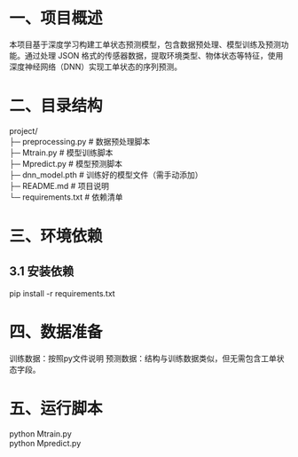 # 一、项目概述
本项目基于深度学习构建工单状态预测模型，包含数据预处理、模型训练及预测功能。通过处理 JSON 格式的传感器数据，提取环境类型、物体状态等特征，使用深度神经网络（DNN）实现工单状态的序列预测。
# 二、目录结构
project/  
├─ preprocessing.py    # 数据预处理脚本  
├─ Mtrain.py           # 模型训练脚本  
├─ Mpredict.py         # 模型预测脚本  
├─ dnn_model.pth       # 训练好的模型文件（需手动添加）  
├─ README.md           # 项目说明  
└─ requirements.txt    # 依赖清单  
# 三、环境依赖
## 3.1 安装依赖
pip install -r requirements.txt  
# 四、数据准备
训练数据：按照py文件说明
预测数据：结构与训练数据类似，但无需包含工单状态字段。
# 五、运行脚本  
python Mtrain.py  
python Mpredict.py  


